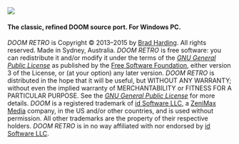 ![](http://1.bp.blogspot.com/-XcEjTtLugTQ/Uwey9Mms14I/AAAAAAAAEno/Z9_8h5mzHH4/s1600/title.png)

#### The classic, refined DOOM source port. For Windows PC.

*DOOM RETRO* is Copyright &copy; 2013&ndash;2015 by [Brad Harding](mailto:brad@doomretro.com). All rights reserved. Made in Sydney, Australia. *DOOM RETRO* is free software: you can redistribute it and/or modify it under the terms of the [*GNU General Public License*](https://github.com/bradharding/doomretro/wiki/License) as published by the [Free Software Foundation](http://www.fsf.org/), either version 3 of the License, or (at your option) any later version. *DOOM RETRO* is distributed in the hope that it will be useful, but WITHOUT ANY WARRANTY; without even the implied warranty of
MERCHANTABILITY or FITNESS FOR A PARTICULAR PURPOSE. See the [*GNU General Public License*](https://github.com/bradharding/doomretro/wiki/License) for more details. *DOOM* is a registered trademark of [id Software LLC](http://www.idsoftware.com), a [ZeniMax Media](http://www.zenimax.com/) company, in the US and/or other countries, and is used without permission. All other trademarks are the property of their respective holders. *DOOM RETRO* is in no way affiliated with nor endorsed by [id Software LLC](http://www.idsoftware.com).
